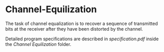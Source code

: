 # Channel-Equilization

The task of channel equalization is to recover a sequence of transmitted bits at the receiver after they have been distorted by the channel.

Detailed program specifications are described in *specification.pdf* inside the *Channel Equilization* folder.
